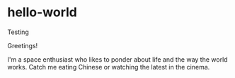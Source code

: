 # hello-world
Testing

Greetings!

I'm a space enthusiast who likes to ponder about life and the way the world works.
Catch me eating Chinese or watching the latest in the cinema.
